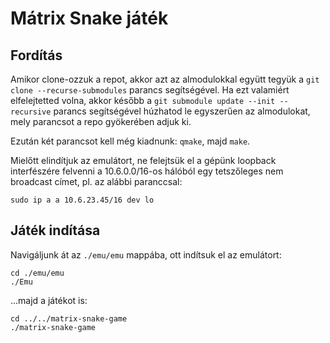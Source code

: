 # Mátrix Snake játék

## Fordítás
Amikor clone-ozzuk a repot, akkor azt az almodulokkal együtt tegyük a `git clone --recurse-submodules` parancs segítségével. Ha ezt valamiért elfelejtetted volna, akkor később a `git submodule update --init --recursive` parancs segítségével húzhatod le egyszerűen az almodulokat, mely parancsot a repo gyökerében adjuk ki.

Ezután két parancsot kell még kiadnunk: `qmake`, majd `make`. 

Mielőtt elindítjuk az emulátort, ne felejtsük el a gépünk loopback interfészére felvenni a 10.6.0.0/16-os hálóból egy tetszőleges nem broadcast címet, pl. az alábbi paranccsal:

`sudo ip a a 10.6.23.45/16 dev lo`

## Játék indítása
Navigáljunk át az `./emu/emu` mappába, ott indítsuk el az emulátort:
```
cd ./emu/emu
./Emu
```

...majd a játékot is:

```
cd ../../matrix-snake-game
./matrix-snake-game
```
